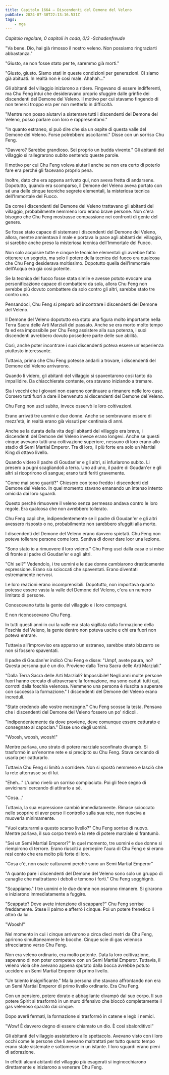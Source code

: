 ```yaml
---
title: Capitolo 1664 – Discendenti del Demone del Veleno
pubDate: 2024-07-30T22:13:16.531Z
tags:
    - mga
---
```



<em>Capitolo regolare,
0 capitoli in coda, 0/3
-Schadenfreude</em>


"Va bene. Dio, hai già rimosso il nostro veleno. Non possiamo ringraziarti abbastanza."


"Giusto, se non fosse stato per te, saremmo già morti."


"Giusto, giusto. Siamo stati in queste condizioni per generazioni. Ci siamo già abituati. In realtà non è così male. Ahahah..."


Gli abitanti del villaggio iniziarono a ridere. Fingevano di essere indifferenti, ma Chu Feng intuì che desideravano proprio sfuggire dalle grinfie dei discendenti del Demone del Veleno. Il motivo per cui stavamo fingendo di non tenerci troppo era per non metterlo in difficoltà.


"Mentre non posso aiutarvi a sistemare tutti i discendenti del Demone del Veleno, posso parlare con loro e rappresentarvi."


"In quanto estraneo, si può dire che sia un ospite di questa valle del Demone del Veleno. Forse potrebbero ascoltarmi." Disse con un sorriso Chu Feng.


"Davvero? Sarebbe grandioso. Sei proprio un budda vivente." Gli abitanti del villaggio si rallegrarono subito sentendo queste parole.


Il motivo per cui Chu Feng voleva aiutarli anche se non era certo di poterlo fare era perché gli facevano proprio pena.


Inoltre, dato che era appena arrivato qui, non aveva fretta di andarsene. Dopotutto, quando era scomparso, il Demone del Veleno aveva portato con sé una delle cinque tecniche segrete elementali, la misteriosa tecnica dell'Immortale del Fuoco.


Da come i discendenti del Demone del Veleno trattavano gli abitanti del villaggio, probabilmente nemmeno loro erano brave persone. Non c'era bisogno che Chu Feng mostrasse compassione nei confronti di gente del genere.


Se fosse stato capace di sistemare i discendenti del Demone del Veleno, allora, mentre annientava il male e portava la pace agli abitanti del villaggio, si sarebbe anche preso la misteriosa tecnica dell'Immortale del Fuoco.


Non solo acquisire tutte e cinque le tecniche elementali gli avrebbe fatto ottenere un segreto, ma solo il potere della tecnica del fuoco era qualcosa che Chu Feng desiderava moltissimo. Dopotutto quella dell'Immortale dell'Acqua era già così potente.


Se la tecnica del fuoco fosse stata simile e avesse potuto evocare una personificazione capace di combattere da sola, allora Chu Feng non avrebbe più dovuto combattere da solo contro gli altri, sarebbe stato tre contro uno.


Pensandoci, Chu Feng si preparò ad incontrare i discendenti del Demone del Veleno.


Il Demone del Veleno dopotutto era stato una figura molto importante nella Terra Sacra delle Arti Marziali del passato. Anche se era morto molto tempo fa ed era impossibile per Chu Feng assistere alla sua potenza, i suoi discendenti avrebbero dovuto possedere parte delle sue abilità.


Così, anche poter incontrare i suoi discendenti poteva essere un'esperienza piuttosto interessante.


Tuttavia, prima che Chu Feng potesse andarli a trovare, i discendenti del Demone del Veleno arrivarono.


Quando li videro, gli abitanti del villaggio si spaventarono così tanto da impallidire. Da chiacchierate contente, ora stavano iniziando a tremare.


Sia i vecchi che i giovani non osarono continuare a rimanere nelle loro case. Corsero tutti fuori a dare il benvenuto ai discendenti del Demone del Veleno.


Chu Feng non uscì subito, invece osservò le loro coltivazioni.


Erano arrivati tre uomini e due donne. Anche se sembravano essere di mezz'età, in realtà erano già vissuti per centinaia di anni.


Anche se la durata della vita degli abitanti del villaggio era breve, i discendenti del Demone del Veleno invece erano longevi. Anche se questi cinque avevano tutti una coltivazione superiore, nessuno di loro erano allo stadio di Semi Martial Emperor. Tra di loro, il più forte era solo un Martial King di ottavo livello.


Quando videro il padre di Goudan'er e gli altri, si infuriarono subito. Li presero a pugni scagliandoli a terra. Uno ad uno, il padre di Goudan'er e gli altri si ricoprirono di sangue; erano tutti feriti gravemente.


"Come mai sono guariti?" Chiesero con tono freddo i discendenti del Demone del Veleno. In quel momento stavano emanando un intenso intento omicida dai loro sguardi.


Questo perché rimuovere il veleno senza permesso andava contro le loro regole. Era qualcosa che non avrebbero tollerato.


Chu Feng capì che, indipendentemente se il padre di Goudan'er e gli altri avessero risposto o no, probabilmente non sarebbero sfuggiti alla morte.


I discendenti del Demone del Veleno erano davvero spietati. Chu Feng non poteva tollerare persone come loro. Sentiva di dover dare loor una lezione.


"Sono stato io a rimuovere il loro veleno." Chu Feng uscì dalla casa e si mise di fronte al padre di Goudan'er e agli altri.


"Chi sei?" Vedendolo, i tre uomini e le due donne cambiarono drasticamente espressione. Erano sia scioccati che spaventati. Erano diventati estremamente nervosi.


Le loro reazioni erano incomprensibili. Dopotutto, non importava quanto potesse essere vasta la valle del Demone del Veleno, c'era un numero limitato di persone.


Conoscevano tutta la gente del villaggio e i loro compagni.


E non riconoscevano Chu Feng.


In tutti questi anni in cui la valle era stata sigillata dalla formazione della Foschia del Veleno, la gente dentro non poteva uscire e chi era fuori non poteva entrare.


Tuttavia all'improvviso era apparso un estraneo, sarebbe stato bizzarro se non si fossero spaventati.


Il padre di Goudan'er indicò Chu Feng e disse: "Umpf, avete paura, no? Questa persona qui è un dio. Proviene dalla Terra Sacra delle Arti Marziali."


"Dalla Terra Sacra delle Arti Marziali? Impossibile! Negli anni molte persone fuori hanno cercato di attraversare la formazione, ma sono caduti tutti qui, corrotti dalla foschia velenosa. Nemmeno una persona è riuscita a superare con successo la formazione." I discendenti del Demone del Veleno erano increduli.


"State credendo alle vostre menzogne." Chu Feng scosse la testa. Pensava che i discendenti del Demone del Veleno fossero un po' ridicoli.


"Indipendentemente da dove proviene, deve comunque essere catturato e consegnato al capoclan." Disse uno degli uomini.


"Woosh, woosh, woosh!"


Mentre parlava, uno strato di potere marziale sconfinato divampò. Si trasformò in un'enorme rete e si precipitò su Chu Feng. Stava cercando di usarla per catturarlo.


Tuttavia Chu Feng si limitò a sorridere. Non si spostò nemmeno e lasciò che la rete atterrasse su di lui.


"Eheh..." L'uomo rivelò un sorriso compiaciuto. Poi gli fece segno di avvicinarsi cercando di attirarlo a sé.


"Cosa..."


Tuttavia, la sua espressione cambiò immediatamente. Rimase scioccato nello scoprire di aver perso il controllo sulla sua rete, non riusciva a muoverla minimamente.


"Vuoi catturarmi a questo scarso livello?" Chu Feng sorrise di nuovo. Mentre parlava, il suo corpo tremò e la rete di potere marziale si frantumò.


"Sei un Semi Martial Emperor?" In quel momento, tre uomini e due donne si riempirono di terrore. Erano riusciti a percepire l'aura di Chu Feng e si erano resi conto che era molto più forte di loro.


"Cosa c'è, non osate catturarmi perché sono un Semi Martial Emperor"


"A quanto pare i discendenti del Demone del Veleno sono solo un gruppo di canaglie che maltrattano i deboli e temono i forti." Chu Feng sogghignò.


"Scappiamo." I tre uomini e le due donne non osarono rimanere. Si girarono e iniziarono immediatamente a fuggire.


"Scappate? Dove avete intenzione di scappare?" Chu Feng sorrise freddamente. Stese il palmo e afferrò i cinque. Poi un potere frenetico li attirò da lui.


"Woosh!"


Nel momento in cui i cinque arrivarono a circa dieci metri da Chu Feng, aprirono simultaneamente le bocche. Cinque scie di gas velenoso sfrecciarono verso Chu Feng.


Non era veleno ordinario, era molto potente. Data la loro coltivazione, sapevano di non poter competere con un Semi Martial Emperor. Tuttavia, il veleno viola che avevano appena sputato dalla bocca avrebbe potuto uccidere un Semi Martial Emperor di primo livello.


"Un talento insignificante." Ma la persona che stavano affrontando non era un Semi Martial Emperor di primo livello ordinario. Era Chu Feng.


Con un pensiero, potere dorato e abbagliante divampò dal suo corpo. Il suo potere Spirit si trasformò in un muro difensivo che bloccò completamente il gas velenoso sparato dai cinque.


Dopo averli fermati, la formazione si trasformò in catene e legò i nemici.


"Wow! È davvero degno di essere chiamato un dio. È così sbalorditivo!"


Gli abitanti del villaggio assistettero allo spettacolo. Avevano visto con i loro occhi come le persone che li avevano maltrattati per tutto questo tempo erano state sistemate e sottomesse in un istante. I loro sguardi erano pieni di adorazione.


In effetti alcuni abitanti del villaggio più esagerati si inginocchiarono direttamente e iniziarono a venerare Chu Feng.
                                


                                



